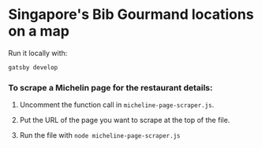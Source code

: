# Singapore's Bib Gourmand locations on a map


Run it locally with:

```sh
gatsby develop
```
### To scrape a Michelin page for the restaurant details:

1) Uncomment the function call in `micheline-page-scraper.js`.

2) Put the URL of the page you want to scrape at the top of the file.

3) Run the file with `node micheline-page-scraper.js`
